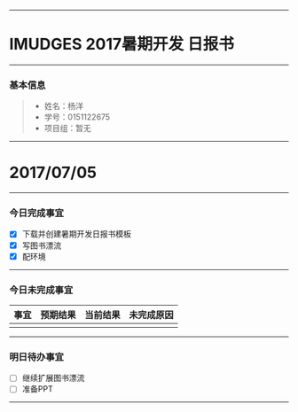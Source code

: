 
-------

# IMUDGES 2017暑期开发 日报书

-------


### 基本信息
> * 姓名：杨洋
> * 学号：0151122675
> * 项目组：暂无

-------


# 2017/07/05

-------

### 今日完成事宜
- [x]  下载并创建暑期开发日报书模板
- [x]  写图书漂流
- [x]  配环境

-----
### 今日未完成事宜


| 事宜     |预期结果| 当前结果  | 未完成原因   | 
| --------   | -----:  | -----:  | :----:  |
|    |   |   |   |


------
### 明日待办事宜
- [ ] 继续扩展图书漂流
- [ ] 准备PPT
-------